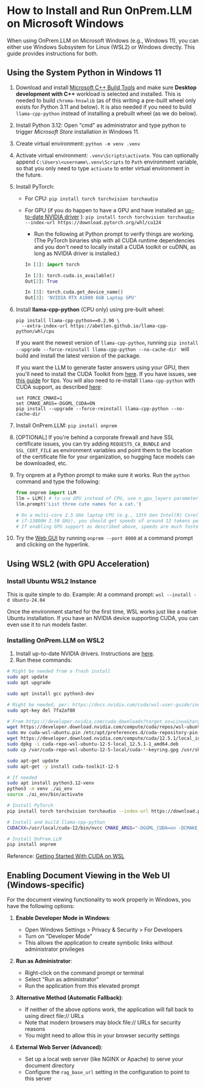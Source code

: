 # How to Install and Run OnPrem.LLM on Microsoft Windows

When using OnPrem.LLM on Microsoft Windows (e.g., Windows 11), you can either use  Windows Subsystem for Linux (WSL2) or Windows directly. This guide provides instructions for both.


## Using the System Python in Windows 11

1. Download and install [Microsoft C++ Build Tools](https://visualstudio.microsoft.com/visual-cpp-build-tools/) and make sure **Desktop development with C++** workload is selected and installed. This is needed to build `chroma-hnswlib` (as of this writing a pre-built wheel only exists for Python 3.11 and below). It is also needed if you need to build `llama-cpp-python` instead of installing a prebuilt wheel (as we do below).
2. Install Python 3.12:  Open "cmd" as administrator and type python to trigger *Microsoft Store* installation in Windows 11.
3. Create virtual environment: `python -m venv .venv`
4. Activate virtual environment: `.venv\Scripts\activate`. You can optionally append `C:\Users\<username\.venv\Scripts` to `Path` environment variable, so that you only need to type `activate` to enter virtual environment in the future.
5. Install PyTorch:
   - For CPU: `pip install torch torchvision torchaudio`
   - For GPU (if you do happen to have a GPU and have installed an [up-to-date NVIDIA driver](https://www.nvidia.com/en-us/drivers/) ): `pip install torch torchvision torchaudio --index-url https://download.pytorch.org/whl/cu124`
     - Run the following at Python prompt to verify things are working. (The PyTorch binaries ship with all CUDA runtime dependencies and you don't need to locally install a CUDA toolkit or cuDNN, as long as NVIDIA driver is installed.)

     ```python
     In [1]: import torch

     In [2]: torch.cuda.is_available()
     Out[2]: True

     In [3]: torch.cuda.get_device_name()
     Out[3]: 'NVIDIA RTX A1000 6GB Laptop GPU'
     ```

6. Install **llama-cpp-python** (CPU only) using pre-built wheel:

   ```shell
   pip install llama-cpp-python==0.2.90 \
     --extra-index-url https://abetlen.github.io/llama-cpp-python/whl/cpu
   ```
   If you want the newest version of `llama-cpp-python`, running `pip install --upgrade --force-reinstall llama-cpp-python --no-cache-dir
` will build and install the latest version of the package.
   
   If you want the LLM to generate faster answers using your GPU, then you'll
   need to install the CUDA Toolkit from
   [here](https://developer.nvidia.com/cuda-12-6-0-download-archive?target_os=Windows).
   If you have issues, see
   [this guide](https://medium.com/@piyushbatra1999/installing-llama-cpp-python-with-nvidia-gpu-acceleration-on-windows-a-short-guide-0dfac475002d)
   for tips. You will also need to re-install `llama-cpp-python` with CUDA
   support, as described
   [here](https://python.langchain.com/docs/integrations/llms/llamacpp/#installation-with-windows):

   ```shell
   set FORCE_CMAKE=1
   set CMAKE_ARGS=-DGGML_CUDA=ON
   pip install --upgrade --force-reinstall llama-cpp-python --no-cache-dir
   ```

7. Install OnPrem.LLM: `pip install onprem`
8. [OPTIONAL] If you're behind a corporate firewall and  have SSL certificate
   issues, you can try adding `REQUESTS_CA_BUNDLE` and `SSL_CERT_FILE` as
   environment variables and point them to the location of the certificate file
   for your organization, so hugging face models can be downloaded, etc.
9. Try onprem at a Python prompt to make sure it works. Run the `python`
    command and type the following:

    ```python
    from onprem import LLM
    llm = LLM() # to use GPU instead of CPU, use n_gpu_layers parameter: LLM(n_gpu_layers=-1)
    llm.prompt('List three cute names for a cat.')

    # On a multi-core 2.5 GHz laptop CPU (e.g., 13th Gen Intel(R) Core(TM)
    # i7-13800H 2.50 GHz), you should get speeds of around 12 tokens per second.
    # If enabling GPU support as described above, speeds are much faster.
    ```

10. Try the [Web GUI](https://amaiya.github.io/onprem/webapp.html) by running
    `onprem --port 8000` at a command prompt and clicking on the hyperlink.

## Using WSL2 (with GPU Acceleration)

### Install Ubuntu WSL2 Instance

This is quite simple to do. Example: At a command prompt: `wsl --install -d Ubuntu-24.04`

Once the environment started for the first time, WSL works just like a native
Ubuntu installation. If you have an NVIDIA device supporting CUDA, you can even
use it to run models faster.

### Installing OnPrem.LLM on WSL2

1. Install up-to-date NVIDIA drivers. Instructions are [here](https://docs.nvidia.com/cuda/wsl-user-guide/index.html#getting-started-with-cuda-on-wsl).
2. Run these commands:

```sh
# Might be needed from a fresh install
sudo apt update
sudo apt upgrade

sudo apt install gcc python3-dev

# Might be needed, per: https://docs.nvidia.com/cuda/wsl-user-guide/index.html#cuda-support-for-wsl-2
sudo apt-key del 7fa2af80

# From https://developer.nvidia.com/cuda-downloads?target_os=Linux&target_arch=x86_64&Distribution=WSL-Ubuntu&target_version=2.0&target_type=deb_local
wget https://developer.download.nvidia.com/compute/cuda/repos/wsl-ubuntu/x86_64/cuda-wsl-ubuntu.pin
sudo mv cuda-wsl-ubuntu.pin /etc/apt/preferences.d/cuda-repository-pin-600
wget https://developer.download.nvidia.com/compute/cuda/12.5.1/local_installers/cuda-repo-wsl-ubuntu-12-5-local_12.5.1-1_amd64.deb
sudo dpkg -i cuda-repo-wsl-ubuntu-12-5-local_12.5.1-1_amd64.deb
sudo cp /var/cuda-repo-wsl-ubuntu-12-5-local/cuda-*-keyring.gpg /usr/share/keyrings/

sudo apt-get update
sudo apt-get -y install cuda-toolkit-12-5

# If needed
sudo apt install python3.12-venv
python3 -m venv ./ai_env
source ./ai_env/bin/activate

# Install PyTorch
pip install torch torchvision torchaudio --index-url https://download.pytorch.org/whl/cu124

# Install and build llama-cpp-python
CUDACXX=/usr/local/cuda-12/bin/nvcc CMAKE_ARGS="-DGGML_CUDA=on -DCMAKE_CUDA_ARCHITECTURES=all-major" FORCE_CMAKE=1 pip install llama-cpp-python --no-cache-dir --force-reinstall --upgrade

# Install OnPrem.LLM
pip install onprem
```


Reference: [Getting Started With CUDA on WSL](https://docs.nvidia.com/cuda/wsl-user-guide/index.html#getting-started-with-cuda-on-wsl)


## Enabling Document Viewing in the Web UI (Windows-specific)

For the document viewing functionality to work properly in Windows, you have the following options:

1. **Enable Developer Mode in Windows**:
   - Open Windows Settings > Privacy & Security > For Developers
   - Turn on "Developer Mode"
   - This allows the application to create symbolic links without administrator privileges

2. **Run as Administrator**:
   - Right-click on the command prompt or terminal
   - Select "Run as administrator"
   - Run the application from this elevated prompt

3. **Alternative Method (Automatic Fallback)**:
   - If neither of the above options work, the application will fall back to using direct file:// URLs
   - Note that modern browsers may block file:// URLs for security reasons
   - You might need to allow this in your browser security settings

4. **External Web Server (Advanced)**:
   - Set up a local web server (like NGINX or Apache) to serve your document directory
   - Configure the `rag_base_url` setting in the configuration to point to this server
